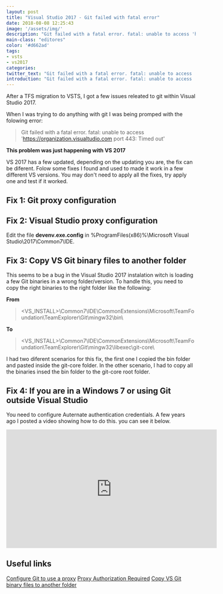 ```yaml
---
layout: post
title: "Visual Studio 2017 - Git failed with fatal error"
date: 2018-08-08 12:25:43
image: '/assets/img/'
description: "Git failed with a fatal error. fatal: unable to access 'https://organization.visualstudio.com port:443: Timed out'"
main-class: "editores"
color: '#d662ad'
tags:
- vsts
- vs2017
categories:
twitter_text: "Git failed with a fatal error. fatal: unable to access 'https://organization.visualstudio.com port:443: Timed out'"
introduction: "Git failed with a fatal error. fatal: unable to access 'https://organization.visualstudio.com port:443: Timed out'"
---
```


After a TFS migration to VSTS, I got a few issues releated to git within Visual Studio 2017. 

When I was trying to do anything with git I was being promped with the folowing error:
> Git failed with a fatal error. fatal: unable to access 'https://organization.visualtudio.com port 443: Timed out'

**This problem was just happening with VS 2017**

VS 2017 has a few updated, depending on the updating you are, the fix can be diferent. Folow some fixes I found and used to made it work in a few different VS versions. You may don't need to apply all the fixes, try apply one and test if it worked.


## Fix 1: Git proxy configuration

<script src="https://gist.github.com/WennderSantos/22654aa01a88e58317f1f312ae03e5f1.js"></script>

## Fix 2: Visual Studio proxy configuration
Edit the file **devenv.exe.config** in %ProgramFiles(x86)%\Microsoft Visual Studio\2017\Common7\IDE.

<script src="https://gist.github.com/WennderSantos/fe427c37238f063228bab364713e86ec.js"></script>


## Fix 3: Copy VS Git binary files to another folder
This seems to be a bug in the Visual Studio 2017 instalation witch is loading a few Git binaries in a wrong folder/version.
To handle this, you need to copy the right binaries to the right folder like the following:

**From**

> <VS_INSTALL>\Common7\IDE\CommonExtensions\Microsoft\TeamFoundation\TeamExplorer\Git\mingw32\bin\

**To**

> <VS_INSTALL>\Common7\IDE\CommonExtensions\Microsoft\TeamFoundation\TeamExplorer\Git\mingw32\libexec\git-core\

I had two diferent scenarios for this fix, the first one I copied the bin folder and pasted inside the git-core folder. In the other scenario, I had to copy all the binaries insed the bin folder to the git-core root folder.


## Fix 4: If you are in a Windows 7 or using Git outside Visual Studio
You need to configure Auternate authentication credentials. A few years ago I posted a video showing how to do this. you can see it below.

<iframe width="560" height="315" src="https://www.youtube.com/embed/L5BBx1G6VhU" frameborder="0" allow="autoplay; encrypted-media" allowfullscreen></iframe>


## Useful links
[Configure Git to use a proxy](https://gist.github.com/evantoli/f8c23a37eb3558ab8765)
[Proxy Authorization Required](https://msdn.microsoft.com/en-us/library/dn771556.aspx)
[Copy VS Git binary files to another folder](https://developercommunity.visualstudio.com/content/problem/19752/git-cant-clone-remote-repository.html)
